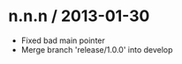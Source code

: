 
n.n.n / 2013-01-30 
==================

  * Fixed bad main pointer
  * Merge branch 'release/1.0.0' into develop
